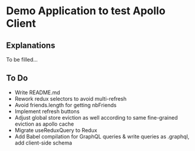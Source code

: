 # Demo Application to test Apollo Client

## Explanations

To be filled...

## To Do

-   Write README.md
-   Rework redux selectors to avoid multi-refresh
-   Avoid friends.length for getting nbFriends
-   Implement refresh buttons
-   Adjust global store eviction as well according to same fine-grained eviction as apollo cache
-   Migrate useReduxQuery to Redux
-   Add Babel compilation for GraphQL queries & write queries as .graphql, add client-side schema
